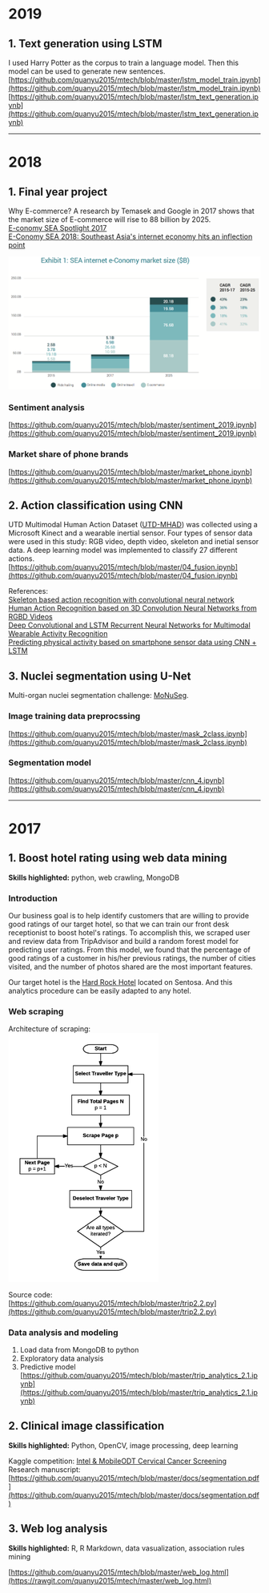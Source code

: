 # 2019   
## 1. Text generation using LSTM   
I used Harry Potter as the corpus to train a language model. Then this model can be used to generate new sentences.  
[https://github.com/quanyu2015/mtech/blob/master/lstm_model_train.ipynb](https://github.com/quanyu2015/mtech/blob/master/lstm_model_train.ipynb)    
[https://github.com/quanyu2015/mtech/blob/master/lstm_text_generation.ipynb](https://github.com/quanyu2015/mtech/blob/master/lstm_text_generation.ipynb)

---    
# 2018
## 1. Final year project
Why E-commerce? A research by Temasek and Google in 2017 shows that the market size of E-commerce will rise to 88 billion by 2025.   
[E-conomy SEA Spotlight 2017](https://www.blog.google/documents/16/Google-Temasek_e-Conomy_SEA_Spotlight_2017.pdf)    
[E-Conomy SEA 2018: Southeast Asia's internet economy hits an inflection point](https://www.thinkwithgoogle.com/intl/en-apac/tools-research/research-studies/e-conomy-sea-2018-southeast-asias-internet-economy-hits-inflection-point/)
     
<img src="/docs/market.png" width = "650">    

### Sentiment analysis
[https://github.com/quanyu2015/mtech/blob/master/sentiment_2019.ipynb](https://github.com/quanyu2015/mtech/blob/master/sentiment_2019.ipynb)

### Market share of phone brands
[https://github.com/quanyu2015/mtech/blob/master/market_phone.ipynb](https://github.com/quanyu2015/mtech/blob/master/market_phone.ipynb)

## 2. Action classification using CNN 
UTD Multimodal Human Action Dataset ([UTD-MHAD](http://www.utdallas.edu/~cxc123730/UTD-MHAD.html)) was collected using a Microsoft Kinect and a wearable inertial sensor. Four types of sensor data were used in this study: RGB video, depth video, skeleton and inetial sensor data. A deep learning model was implemented to classify 27 different actions.     
[https://github.com/quanyu2015/mtech/blob/master/04_fusion.ipynb](https://github.com/quanyu2015/mtech/blob/master/04_fusion.ipynb)
    
References:   
[Skeleton based action recognition with convolutional neural network](https://ieeexplore.ieee.org/document/7486569)  
[Human Action Recognition based on 3D Convolution Neural Networks from RGBD Videos](http://wscg.zcu.cz/WSCG2018/Poster/P31-full.PDF)  
[Deep Convolutional and LSTM Recurrent Neural Networks for Multimodal Wearable Activity Recognition](https://www.mdpi.com/1424-8220/16/1/115/htm)    
[Predicting physical activity based on smartphone sensor data using CNN + LSTM](https://blog.goodaudience.com/predicting-physical-activity-based-on-smartphone-sensor-data-using-cnn-lstm-9182dd13b6bc)



## 3. Nuclei segmentation using U-Net
Multi-organ nuclei segmentation challenge: [MoNuSeg](https://monuseg.grand-challenge.org/).
### Image training data preprocssing
[https://github.com/quanyu2015/mtech/blob/master/mask_2class.ipynb](https://github.com/quanyu2015/mtech/blob/master/mask_2class.ipynb)

### Segmentation model   
[https://github.com/quanyu2015/mtech/blob/master/cnn_4.ipynb](https://github.com/quanyu2015/mtech/blob/master/cnn_4.ipynb)

---  
# 2017   
## 1. Boost hotel rating using web data mining  
**Skills highlighted:** python, web crawling, MongoDB
### Introduction  
Our business goal is to help identify customers that are willing to provide good ratings of our target hotel, so that we can train our front desk receptionist to boost hotel's ratings. To accomplish this, we scraped user and review data from TripAdvisor and build a random forest model for predicting user ratings. From this model, we found that the percentage of good ratings of a customer in his/her previous ratings, the number of cities visited, and the number of photos shared are the most important features.  
  
Our target hotel is the [Hard Rock Hotel](https://www.tripadvisor.com.sg/Hotel_Review-g294264-d1447339-Reviews-Hard_Rock_Hotel_Singapore-Sentosa_Island.html) located on Sentosa. And this analytics procedure can be easily adapted to any hotel.

### Web scraping
Architecture of scraping:  
<img src="/docs/trip.png" width = "300">  
  
Source code:  
[https://github.com/quanyu2015/mtech/blob/master/trip2.2.py](https://github.com/quanyu2015/mtech/blob/master/trip2.2.py)

### Data analysis and modeling
1. Load data from MongoDB to python
2. Exploratory data analysis
3. Predictive model     
[https://github.com/quanyu2015/mtech/blob/master/trip_analytics_2.1.ipynb](https://github.com/quanyu2015/mtech/blob/master/trip_analytics_2.1.ipynb)

## 2. Clinical image classification   
**Skills highlighted:** Python, OpenCV, image processing, deep learning   

Kaggle competition: [Intel & MobileODT Cervical Cancer Screening](https://www.kaggle.com/c/intel-mobileodt-cervical-cancer-screening)  
Research manuscript:     
[https://github.com/quanyu2015/mtech/blob/master/docs/segmentation.pdf](https://github.com/quanyu2015/mtech/blob/master/docs/segmentation.pdf)   

## 3. Web log analysis
**Skills highlighted:** R, R Markdown, data vasualization, association rules mining   

[https://github.com/quanyu2015/mtech/blob/master/web_log.html](https://rawgit.com/quanyu2015/mtech/master/web_log.html)


